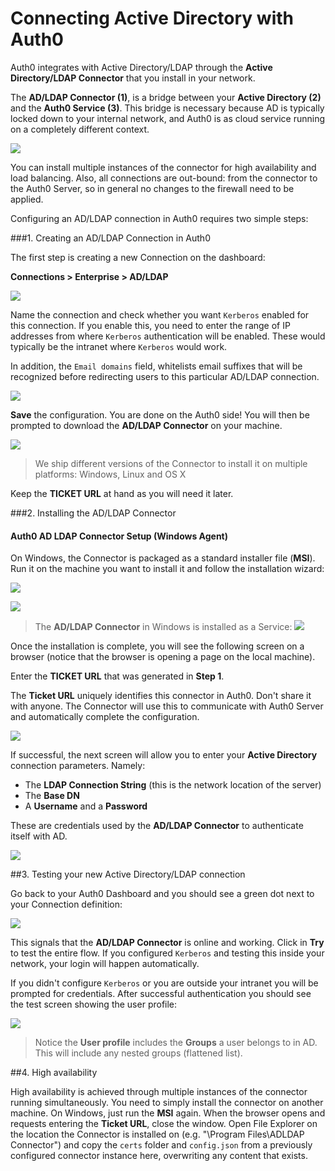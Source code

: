 # Connecting Active Directory with Auth0

Auth0 integrates with Active Directory/LDAP through the __Active Directory/LDAP Connector__ that you install in your network. 

The __AD/LDAP Connector (1)__, is a bridge between your __Active Directory (2)__  and the __Auth0 Service (3)__. This bridge is necessary because AD is typically locked down to your internal network, and Auth0 is as cloud service running on a completely different context.

<img src="https://docs.google.com/drawings/d/1X30jQAsatQTibLXgxKgDanbCH1RJ9ZAfoDmHV33jdBY/pub?w=630&amp;h=526">

You can install multiple instances of the connector for high availability and load balancing. Also, all connections are out-bound: from the connector to the Auth0 Server, so in general no changes to the firewall need to be applied.

Configuring an AD/LDAP connection in Auth0 requires two simple steps:

###1. Creating an AD/LDAP Connection in Auth0

The first step is creating a new Connection on the dashboard:

__Connections > Enterprise > AD/LDAP__

![](https://puu.sh/7iXKl.png)

Name the connection and check whether you want `Kerberos` enabled for this connection. If you enable this, you need to enter the range of IP addresses from where `Kerberos` authentication will be enabled. These would typically be the intranet where `Kerberos` would work.

In addition, the `Email domains` field, whitelists email suffixes that will be recognized before redirecting users to this particular AD/LDAP connection.

![](https://i.cloudup.com/xBs02mlMqR.png)

__Save__ the configuration. You are done on the Auth0 side! You will then be prompted to download the __AD/LDAP Connector__ on your machine.

![](https://s3.amazonaws.com/blog.auth0.com/adldap_create_02.PNG)

> We ship different versions of the Connector to install it on multiple platforms: Windows, Linux and OS X

Keep the __TICKET URL__ at hand as you will need it later.

###2. Installing the AD/LDAP Connector

#### Auth0 AD LDAP Connector Setup (Windows Agent)
On Windows, the Connector is packaged as a standard installer file (__MSI__). Run it on the machine you want to install it and follow the installation wizard:

![](https://s3.amazonaws.com/blog.auth0.com/adldap_01.PNG)

![](https://s3.amazonaws.com/blog.auth0.com/adldap_02.PNG)

> The __AD/LDAP Connector__ in Windows is installed as a Service: ![](https://s3.amazonaws.com/blog.auth0.com/adldap_06.PNG)

Once the installation is complete, you will see the following screen on a browser (notice that the browser is opening a page on the local machine).

Enter the __TICKET URL__ that was generated in __Step 1__.

The __Ticket URL__ uniquely identifies this connector in Auth0. Don't share it with anyone. The Connector will use this to communicate with Auth0 Server and automatically complete the configuration.

![](https://s3.amazonaws.com/blog.auth0.com/adldap_03.PNG)

If successful, the next screen will allow you to enter your __Active Directory__ connection parameters. Namely:

* The __LDAP Connection String__ (this is the network location of the server)
* The __Base DN__
* A __Username__ and a __Password__

These are credentials used by the __AD/LDAP Connector__ to authenticate itself with AD.

![](https://s3.amazonaws.com/blog.auth0.com/adldap_04.PNG)


##3. Testing your new Active Directory/LDAP connection

Go back to your Auth0 Dashboard and you should see a green dot next to your Connection definition:

![](https://s3.amazonaws.com/blog.auth0.com/adldap_07.png)

This signals that the __AD/LDAP Connector__ is online and working. Click in __Try__ to test the entire flow. If you configured `Kerberos` and testing this inside your network, your login will happen automatically.

If you didn't configure `Kerberos` or you are outside your intranet you will be prompted for credentials. After successful authentication you should see the test screen showing the user profile:

![](https://s3.amazonaws.com/blog.auth0.com/adldap_08.png)

> Notice the __User profile__ includes the __Groups__ a user belongs to in AD. This will include any nested groups (flattened list).

##4. High availability

High availability is achieved through multiple instances of the connector running simultaneously. You need to simply install the connector on another machine. On Windows, just run the __MSI__ again. When the browser opens and requests entering the __Ticket URL__, close the window. Open File Explorer on the location the Connector is installed on (e.g. "\Program Files\ADLDAP Connector") and copy the `certs` folder and `config.json` from a previously configured connector instance here, overwriting any content that exists.
